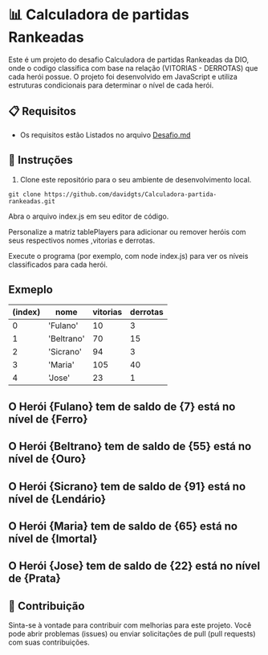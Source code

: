 # 📊 Calculadora de partidas Rankeadas

Este é um projeto do desafio Calculadora de partidas Rankeadas da DIO, onde o codigo classifica com base na relação (VITORIAS - DERROTAS) que cada herói possue. O projeto foi desenvolvido em JavaScript e utiliza estruturas condicionais para determinar o nível de cada herói.

## 📋 Requisitos

- Os requisitos estão Listados no arquivo [Desafio.md](Desafio.md)

## 📝 Instruções

1. Clone este repositório para o seu ambiente de desenvolvimento local.
```
git clone https://github.com/davidgts/Calculadora-partida-rankeadas.git
```

Abra o arquivo index.js em seu editor de código.

Personalize a matriz tablePlayers para adicionar ou remover heróis com seus respectivos nomes ,vitorias e derrotas.

Execute o programa (por exemplo, com node index.js) para ver os níveis classificados para cada herói.

## Exmeplo


| (index) |    nome    | vitorias | derrotas |
|---------|------------|----------|----------|
|    0    |  'Fulano'  |    10    |    3     |
|    1    | 'Beltrano' |    70    |    15    |
|    2    | 'Sicrano'  |    94    |    3     |
|    3    |  'Maria'   |   105    |    40    |
|    4    |   'Jose'   |    23    |    1     |


O Herói {Fulano} tem de saldo de {7} está no nível de {Ferro}
----------------------------------------------------------------------
O Herói {Beltrano} tem de saldo de {55} está no nível de {Ouro}
----------------------------------------------------------------------
O Herói {Sicrano} tem de saldo de {91} está no nível de {Lendário}
----------------------------------------------------------------------
O Herói {Maria} tem de saldo de {65} está no nível de {Imortal}
----------------------------------------------------------------------
O Herói {Jose} tem de saldo de {22} está no nível de {Prata}
----------------------------------------------------------------------


## 🤝 Contribuição
Sinta-se à vontade para contribuir com melhorias para este projeto. Você pode abrir problemas (issues) ou enviar solicitações de pull (pull requests) com suas contribuições.